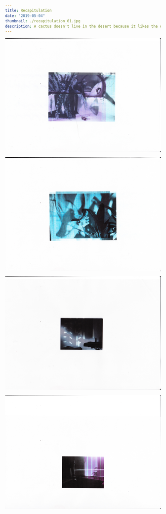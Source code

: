 ```yaml
---
title: Recapitulation
date: "2019-05-04"
thumbnail: ./recapitulation_01.jpg
description: A cactus doesn't live in the desert because it likes the desert; it lives there because the desert hasn't killed it yet.
---
```


![Cactus](./recapitulation_02.jpg)

![Cactus](./recapitulation_03.jpg)

![Cactus](./recapitulation_04.jpg)

![Cactus](./recapitulation_05.jpg)
